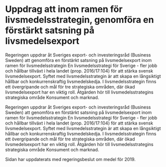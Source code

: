 # Uppdrag att inom ramen för livsmedelsstrategin, genomföra en förstärkt satsning på livsmedelsexport

Regeringen uppdrar åt Sveriges export- och investeringsråd (Business Sweden) att genomföra en förstärkt satsning på livsmedelsexport inom ramen för livsmedelsstrategin En livsmedelsstrategi för Sverige - fler jobb och hållbar tillväxt i hela landet (prop. 2016/17:104) för att stärka svensk livsmedelsexport. Syftet med livsmedelsstrategin är att skapa en långsiktigt hållbar och konkurrenskraftig livsmedelskedja. I livsmedelsstrategin finns ett övergripande och mål för tre strategiska områden, där ökad livsmedelsexport har en viktig roll. Åtgärden hör till livsmedelsstrategins strategiska område Konsument och marknad.

Regeringen uppdrar åt Sveriges export- och investeringsråd (Business Sweden) att genomföra en förstärkt satsning på livsmedelsexport inom ramen för livsmedelsstrategin En livsmedelsstrategi för Sverige - fler jobb och hållbar tillväxt i hela landet (prop. 2016/17:104) för att stärka svensk livsmedelsexport. Syftet med livsmedelsstrategin är att skapa en långsiktigt hållbar och konkurrenskraftig livsmedelskedja. I livsmedelsstrategin finns ett övergripande och mål för tre strategiska områden, där ökad livsmedelsexport har en viktig roll. Åtgärden hör till livsmedelsstrategins strategiska område Konsument och marknad.

Sidan har uppdaterats med regeringsbeslut om medel för 2019.
